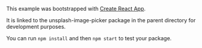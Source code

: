 This example was bootstrapped with [Create React App](https://github.com/facebook/create-react-app).

It is linked to the unsplash-image-picker package in the parent directory for development purposes.

You can run `npm install` and then `npm start` to test your package.
